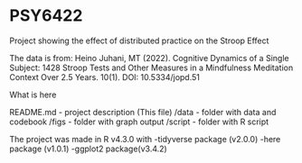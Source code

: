 # PSY6422
Project showing the effect of distributed practice on the Stroop Effect

The data is from: Heino Juhani, MT (2022). Cognitive Dynamics of a Single Subject: 1428 Stroop Tests and Other Measures in a Mindfulness Meditation Context Over 2.5 Years. 10(1). DOI: 10.5334/jopd.51 

What is here

README.md - project description (This file)
/data - folder with data and codebook
/figs - folder with graph output
/script - folder with R script

The project was made in R v4.3.0 with 
-tidyverse package (v2.0.0) 
-here package (v1.0.1)
-ggplot2 package(v3.4.2)